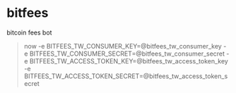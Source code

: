 # bitfees
bitcoin fees bot
> now -e BITFEES_TW_CONSUMER_KEY=@bitfees_tw_consumer_key -e BITFEES_TW_CONSUMER_SECRET=@bitfees_tw_consumer_secret -e BITFEES_TW_ACCESS_TOKEN_KEY=@bitfees_tw_access_token_key -e BITFEES_TW_ACCESS_TOKEN_SECRET=@bitfees_tw_access_token_secret
